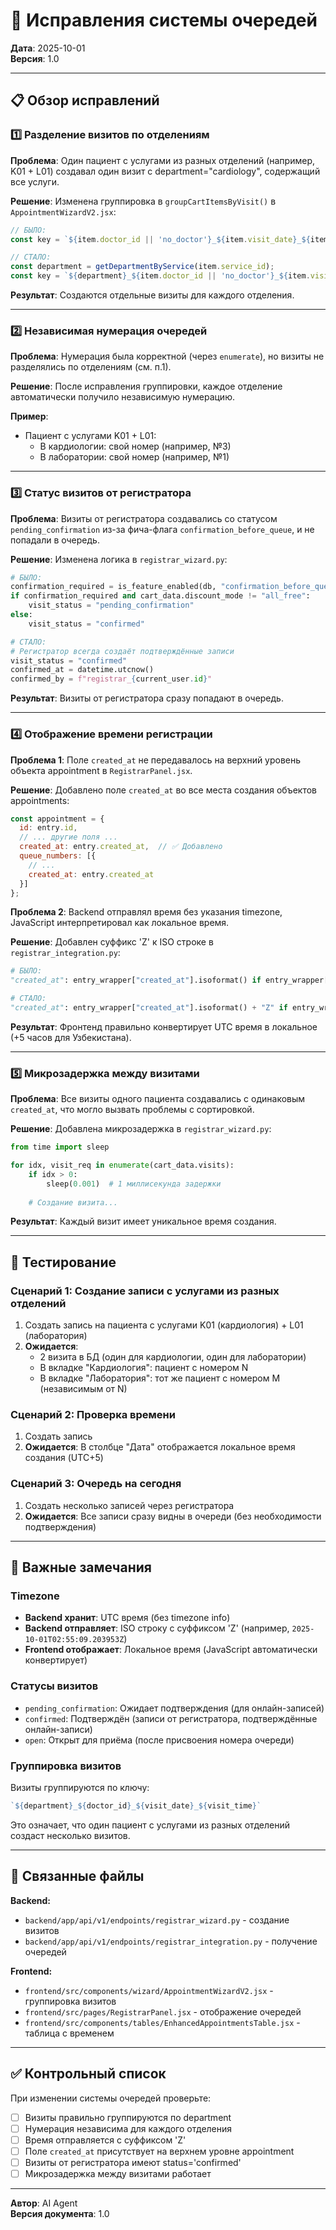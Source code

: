# 🔧 Исправления системы очередей

**Дата**: 2025-10-01  
**Версия**: 1.0

---

## 📋 Обзор исправлений

### 1️⃣ **Разделение визитов по отделениям**

**Проблема**: Один пациент с услугами из разных отделений (например, K01 + L01) создавал один визит с department="cardiology", содержащий все услуги.

**Решение**: Изменена группировка в `groupCartItemsByVisit()` в `AppointmentWizardV2.jsx`:

```javascript
// БЫЛО:
const key = `${item.doctor_id || 'no_doctor'}_${item.visit_date}_${item.visit_time || 'no_time'}`;

// СТАЛО:
const department = getDepartmentByService(item.service_id);
const key = `${department}_${item.doctor_id || 'no_doctor'}_${item.visit_date}_${item.visit_time || 'no_time'}`;
```

**Результат**: Создаются отдельные визиты для каждого отделения.

---

### 2️⃣ **Независимая нумерация очередей**

**Проблема**: Нумерация была корректной (через `enumerate`), но визиты не разделялись по отделениям (см. п.1).

**Решение**: После исправления группировки, каждое отделение автоматически получило независимую нумерацию.

**Пример**:
- Пациент с услугами K01 + L01:
  - В кардиологии: свой номер (например, №3)
  - В лаборатории: свой номер (например, №1)

---

### 3️⃣ **Статус визитов от регистратора**

**Проблема**: Визиты от регистратора создавались со статусом `pending_confirmation` из-за фича-флага `confirmation_before_queue`, и не попадали в очередь.

**Решение**: Изменена логика в `registrar_wizard.py`:

```python
# БЫЛО:
confirmation_required = is_feature_enabled(db, "confirmation_before_queue", default=True)
if confirmation_required and cart_data.discount_mode != "all_free":
    visit_status = "pending_confirmation"
else:
    visit_status = "confirmed"

# СТАЛО:
# Регистратор всегда создаёт подтверждённые записи
visit_status = "confirmed"
confirmed_at = datetime.utcnow()
confirmed_by = f"registrar_{current_user.id}"
```

**Результат**: Визиты от регистратора сразу попадают в очередь.

---

### 4️⃣ **Отображение времени регистрации**

**Проблема 1**: Поле `created_at` не передавалось на верхний уровень объекта appointment в `RegistrarPanel.jsx`.

**Решение**: Добавлено поле `created_at` во все места создания объектов appointments:

```javascript
const appointment = {
  id: entry.id,
  // ... другие поля ...
  created_at: entry.created_at,  // ✅ Добавлено
  queue_numbers: [{
    // ...
    created_at: entry.created_at
  }]
};
```

**Проблема 2**: Backend отправлял время без указания timezone, JavaScript интерпретировал как локальное время.

**Решение**: Добавлен суффикс 'Z' к ISO строке в `registrar_integration.py`:

```python
# БЫЛО:
"created_at": entry_wrapper["created_at"].isoformat() if entry_wrapper["created_at"] else None

# СТАЛО:
"created_at": entry_wrapper["created_at"].isoformat() + "Z" if entry_wrapper["created_at"] else None
```

**Результат**: Фронтенд правильно конвертирует UTC время в локальное (+5 часов для Узбекистана).

---

### 5️⃣ **Микрозадержка между визитами**

**Проблема**: Все визиты одного пациента создавались с одинаковым `created_at`, что могло вызвать проблемы с сортировкой.

**Решение**: Добавлена микрозадержка в `registrar_wizard.py`:

```python
from time import sleep

for idx, visit_req in enumerate(cart_data.visits):
    if idx > 0:
        sleep(0.001)  # 1 миллисекунда задержки
    
    # Создание визита...
```

**Результат**: Каждый визит имеет уникальное время создания.

---

## 🧪 Тестирование

### Сценарий 1: Создание записи с услугами из разных отделений

1. Создать запись на пациента с услугами K01 (кардиология) + L01 (лаборатория)
2. **Ожидается**:
   - 2 визита в БД (один для кардиологии, один для лаборатории)
   - В вкладке "Кардиология": пациент с номером N
   - В вкладке "Лаборатория": тот же пациент с номером M (независимым от N)

### Сценарий 2: Проверка времени

1. Создать запись
2. **Ожидается**: В столбце "Дата" отображается локальное время создания (UTC+5)

### Сценарий 3: Очередь на сегодня

1. Создать несколько записей через регистратора
2. **Ожидается**: Все записи сразу видны в очереди (без необходимости подтверждения)

---

## 📝 Важные замечания

### Timezone

- **Backend хранит**: UTC время (без timezone info)
- **Backend отправляет**: ISO строку с суффиксом 'Z' (например, `2025-10-01T02:55:09.203953Z`)
- **Frontend отображает**: Локальное время (JavaScript автоматически конвертирует)

### Статусы визитов

- `pending_confirmation`: Ожидает подтверждения (для онлайн-записей)
- `confirmed`: Подтверждён (записи от регистратора, подтверждённые онлайн-записи)
- `open`: Открыт для приёма (после присвоения номера очереди)

### Группировка визитов

Визиты группируются по ключу:
```javascript
`${department}_${doctor_id}_${visit_date}_${visit_time}`
```

Это означает, что один пациент с услугами из разных отделений создаст несколько визитов.

---

## 🔗 Связанные файлы

**Backend:**
- `backend/app/api/v1/endpoints/registrar_wizard.py` - создание визитов
- `backend/app/api/v1/endpoints/registrar_integration.py` - получение очередей

**Frontend:**
- `frontend/src/components/wizard/AppointmentWizardV2.jsx` - группировка визитов
- `frontend/src/pages/RegistrarPanel.jsx` - отображение очередей
- `frontend/src/components/tables/EnhancedAppointmentsTable.jsx` - таблица с временем

---

## ✅ Контрольный список

При изменении системы очередей проверьте:

- [ ] Визиты правильно группируются по department
- [ ] Нумерация независима для каждого отделения
- [ ] Время отправляется с суффиксом 'Z'
- [ ] Поле `created_at` присутствует на верхнем уровне appointment
- [ ] Визиты от регистратора имеют status='confirmed'
- [ ] Микрозадержка между визитами работает

---

**Автор**: AI Agent  
**Версия документа**: 1.0

